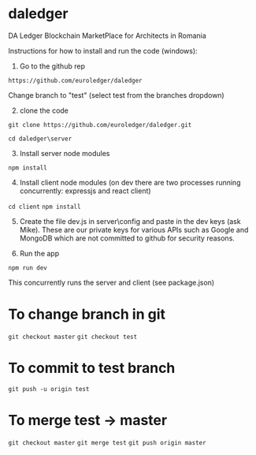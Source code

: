 # daledger
DA Ledger Blockchain MarketPlace for Architects in Romania

Instructions for how to install and run the code (windows):

1. Go to the github rep

`https://github.com/euroledger/daledger`

Change branch to "test" (select test from the branches dropdown)

2. clone the code

`git clone https://github.com/euroledger/daledger.git`

`cd daledger\server`

3. Install server node modules

`npm install`

4. Install client node modules (on dev there are two processes running concurrently: expressjs and react client)

`cd client`
`npm install` 

5. Create the file dev.js in server\config and paste in the dev keys (ask Mike).
These are our private keys for various APIs such as Google and MongoDB which are not committed to github for security reasons.

6. Run the app

`npm run dev`

This concurrently runs the server and client (see package.json)

# To change branch in git
`git checkout master`
`git checkout test`

# To commit to test branch

`git push -u origin test`

# To merge test -> master

`git checkout master`
`git merge test`
`git push origin master`